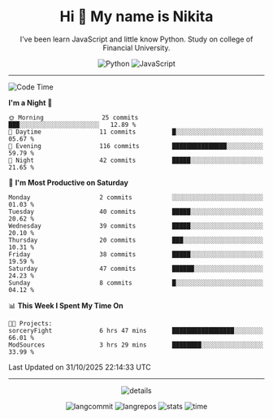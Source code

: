 <h1 align="center">Hi 👋 My name is Nikita</h1>

<p align="center"> I've been learn JavaScript and little know Python. Study on college of Financial University. </p>

<div align="center">

![Python](https://img.shields.io/badge/python-3670A0?style=for-the-badge&logo=python&logoColor=ffdd54)
![JavaScript](https://img.shields.io/badge/javascript-%23323330.svg?style=for-the-badge&logo=javascript&logoColor=%23F7DF1E)

</div>

------

<!--START_SECTION:waka-->
![Code Time](http://img.shields.io/badge/Code%20Time-64%20hrs%2020%20mins-blue)

**I'm a Night 🦉** 

```text
🌞 Morning                25 commits          ███░░░░░░░░░░░░░░░░░░░░░░   12.89 % 
🌆 Daytime                11 commits          █░░░░░░░░░░░░░░░░░░░░░░░░   05.67 % 
🌃 Evening                116 commits         ███████████████░░░░░░░░░░   59.79 % 
🌙 Night                  42 commits          █████░░░░░░░░░░░░░░░░░░░░   21.65 % 
```
📅 **I'm Most Productive on Saturday** 

```text
Monday                   2 commits           ░░░░░░░░░░░░░░░░░░░░░░░░░   01.03 % 
Tuesday                  40 commits          █████░░░░░░░░░░░░░░░░░░░░   20.62 % 
Wednesday                39 commits          █████░░░░░░░░░░░░░░░░░░░░   20.10 % 
Thursday                 20 commits          ███░░░░░░░░░░░░░░░░░░░░░░   10.31 % 
Friday                   38 commits          █████░░░░░░░░░░░░░░░░░░░░   19.59 % 
Saturday                 47 commits          ██████░░░░░░░░░░░░░░░░░░░   24.23 % 
Sunday                   8 commits           █░░░░░░░░░░░░░░░░░░░░░░░░   04.12 % 
```


📊 **This Week I Spent My Time On** 

```text
🐱‍💻 Projects: 
sorceryFight             6 hrs 47 mins       █████████████████░░░░░░░░   66.01 % 
ModSources               3 hrs 29 mins       ████████░░░░░░░░░░░░░░░░░   33.99 % 
```


 Last Updated on 31/10/2025 22:14:33 UTC
<!--END_SECTION:waka-->
------
 <div align="center">
  
![details](https://github-profile-summary-cards.vercel.app/api/cards/profile-details?username=gnice225&theme=github_dark)

![langcommit](https://github-profile-summary-cards.vercel.app/api/cards/most-commit-language?username=gnice225&theme=github_dark)
![langrepos](https://github-profile-summary-cards.vercel.app/api/cards/repos-per-language?username=gnice225&theme=github_dark)
![stats](https://github-profile-summary-cards.vercel.app/api/cards/stats?username=gnice225&theme=github_dark)
![time](https://github-profile-summary-cards.vercel.app/api/cards/productive-time?username=gnice225&theme=github_dark)

</div>
